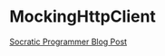 # MockingHttpClient

[Socratic Programmer Blog Post](http://socraticprogrammer.com/mock-httpclient/)

